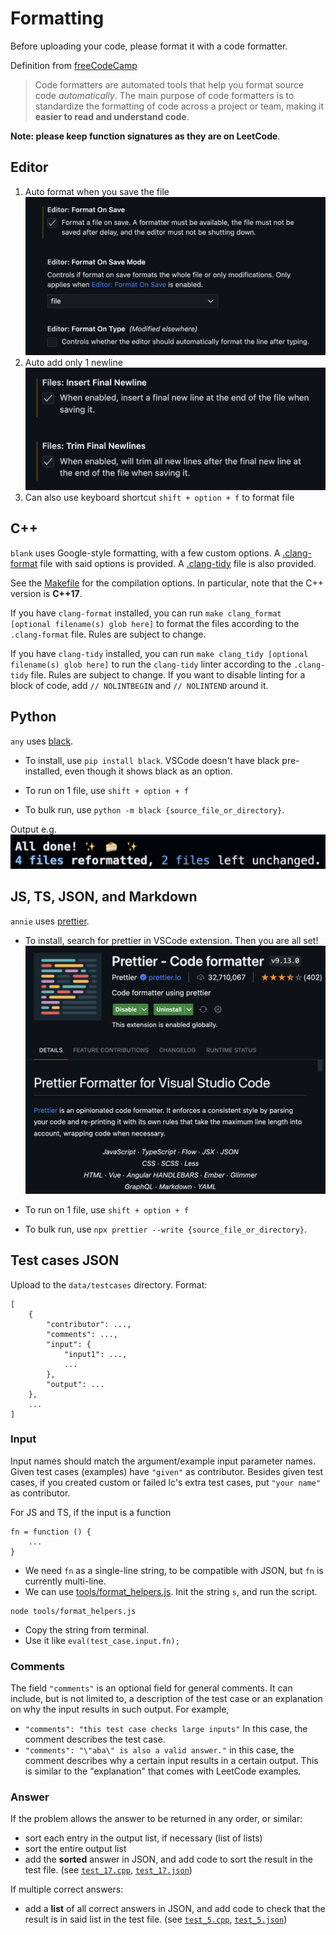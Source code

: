 # Formatting

Before uploading your code, please format it with a code formatter.

Definition from [freeCodeCamp](https://www.freecodecamp.org/news/using-prettier-and-jslint/)

> Code formatters are automated tools that help you format source code _automatically_. The main purpose of code formatters is to standardize the formatting of code across a project or team, making it **easier to read and understand code**.

**Note: please keep function signatures as they are on LeetCode**.

## Editor

1. Auto format when you save the file
   ![](figs/format_editor.png)
2. Auto add only 1 newline
   ![](figs/format_newline.png)
3. Can also use keyboard shortcut `shift + option + f` to format file

## C++

`blank` uses Google-style formatting, with a few custom options. A [.clang-format](../cpp/.clang-format) file with said options is provided. A [.clang-tidy](../cpp/.clang-tidy) file is also provided.

See the [Makefile](../cpp/Makefile) for the compilation options. In particular, note that the C++ version is **C++17**.

If you have `clang-format` installed, you can run `make clang_format [optional filename(s) glob here]` to format the files according to the `.clang-format` file. Rules are subject to change.

If you have `clang-tidy` installed, you can run `make clang_tidy [optional filename(s) glob here]` to run the `clang-tidy` linter according to the `.clang-tidy` file. Rules are subject to change. If you want to disable linting for a block of code, add `// NOLINTBEGIN` and `// NOLINTEND` around it.

## Python

`any` uses [black](https://github.com/psf/black).

-   To install, use `pip install black`. VSCode doesn't have black pre-installed, even though it shows black as an option.

-   To run on 1 file, use `shift + option + f`

-   To bulk run, use `python -m black {source_file_or_directory}`.

Output e.g.
![](figs/format_black.png)

## JS, TS, JSON, and Markdown

`annie` uses [prettier](https://prettier.io/).

-   To install, search for prettier in VSCode extension. Then you are all set!
    ![](figs/format_prettier.png)

-   To run on 1 file, use `shift + option + f`

-   To bulk run, use `npx prettier --write {source_file_or_directory}`.

## Test cases JSON

Upload to the `data/testcases` directory. Format:

```
[
    {
        "contributor": ...,
        "comments": ...,
        "input": {
            "input1": ...,
            ...
        },
        "output": ...
    },
    ...
]
```

### Input

Input names should match the argument/example input parameter names. Given test cases (examples) have `"given"` as contributor. Besides given test cases, if you created custom or failed lc's extra test cases, put `"your name"` as contributor.

For JS and TS, if the input is a function

```
fn = function () {
    ...
}
```

-   We need `fn` as a single-line string, to be compatible with JSON, but `fn` is currently multi-line.
-   We can use [tools/format_helpers.js](tools/format_helpers.js). Init the string `s`, and run the script.

```shell
node tools/format_helpers.js
```

-   Copy the string from terminal.
-   Use it like `eval(test_case.input.fn);`

### Comments

The field `"comments"` is an optional field for general comments. It can
include, but is not limited to, a description of the test case or an
explanation on why the input results in such output. For example,

-   `"comments": "this test case checks large inputs"` In this case, the comment describes the test case.
-   `"comments": "\"aba\" is also a valid answer."` in this case, the comment describes why a certain input results in a certain output. This is similar
    to the "explanation" that comes with LeetCode examples.

### Answer

If the problem allows the answer to be returned in any order, or similar:

-   sort each entry in the output list, if necessary (list of lists)
-   sort the entire output list
-   add the **sorted** answer in JSON, and add code to sort the result in the test file. (see [`test_17.cpp`](../cpp/test/test_17.cpp), [`test_17.json`](../data/testcases/test_17.json))

If multiple correct answers:

-   add a **list** of all correct answers in JSON, and add code to check that the result is in said list in the test file. (see [`test_5.cpp`](../cpp/test/test_5.cpp), [`test_5.json`](../data/testcases/test_5.json))
